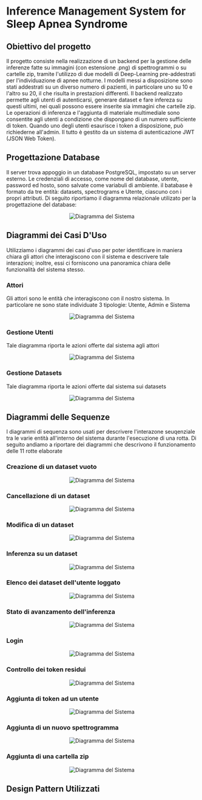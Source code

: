 # Inference Management System for Sleep Apnea Syndrome

## Obiettivo del progetto
Il progetto consiste nella realizzazione di un backend per la gestione delle inferenze fatte su immagini (con estensione .png) di spettrogrammi o su cartelle zip, tramite l'utilizzo di due modelli di Deep-Learning pre-addestrati per l'individuazione di apnee notturne.
I modelli messi a disposizione sono stati addestrati su un diverso numero di pazienti, in particolare uno su 10 e l'altro su 20, il che risulta in prestazioni differenti.
Il backend realizzato permette agli utenti di autenticarsi, generare dataset e fare infereza su questi ultimi, nei quali possono essere inserite sia immagini che cartelle zip. Le operazioni di inferenza e l'aggiunta di materiale multimediale sono consentite agli utenti
a condizione che dispongano di un numero sufficiente di token. Quando uno degli utenti esaurisce i token a disposizione, può richiederne all'admin. Il tutto è gestito da un sistema di autenticazione JWT (JSON Web Token).

## Progettazione Database
Il server trova appoggio in un database PostgreSQL, impostato su un server esterno. Le credenziali di accesso, come nome del database, utente, password ed hosto, sono salvate come variabuli di ambiente.
il batabase è formato da tre entità: datasets, spectrograms e Utente, ciascuno con i propri attributi.
Di seguito riportiamo il diagramma relazionale utilizato per la progettazione del database:

<p align="center">
    <img src="./diagrammi/DiagrammaRelazionale.drawio.png" alt="Diagramma del Sistema">
</p>

## Diagrammi dei Casi D'Uso
Utilizziamo i diagrammi dei casi d'uso per poter identificare in maniera chiara gli attori che interagiscono con il sistema e descrivere tale interazioni; inoltre, essi ci forniscono una panoramica chiara delle funzionalità del sistema stesso.

### Attori
Gli attori sono le entità che interagiscono con il nostro sistema. In particolare ne sono state individuate 3 tipologie: Utente, Admin e Sistema
<p align="center">
    <img src="./diagrammi/casiDusoAttori.png" alt="Diagramma del Sistema">
</p>

### Gestione Utenti
Tale diagramma riporta le azioni offerte dal sistema agli attori
<p align="center">
    <img src="./diagrammi/casiDusoUserManagement.png" alt="Diagramma del Sistema">
</p>

### Gestione Datasets
Tale diagramma riporta le azioni offerte dal sistema sui datasets
<p align="center">
    <img src="./diagrammi/casiDusoDatasetManagement.png" alt="Diagramma del Sistema">
</p>

## Diagrammi delle Sequenze
I diagrammi di sequenza sono usati per descrivere l'interazone seuqenziale tra le varie entità all'interno del sistema durante l'esecuzione di una rotta. Di seguito andiamo a riportare dei diagrammi che descrivono il funzionamento delle 11 rotte elaborate

### Creazione di un dataset vuoto
<p align="center">
    <img src="./diagrammi/creazionedataset.png" alt="Diagramma del Sistema">
</p>

### Cancellazione di un dataset
<p align="center">
    <img src="./diagrammi/cancellazioneDataset.png" alt="Diagramma del Sistema">
</p>

### Modifica di un dataset
<p align="center">
    <img src="./diagrammi/aggiornamentoDataset.png" alt="Diagramma del Sistema">
</p>

### Inferenza su un dataset
<p align="center">
    <img src="./diagrammi/inferenza.png" alt="Diagramma del Sistema">
</p>

### Elenco dei dataset dell'utente loggato
<p align="center">
    <img src="./diagrammi/ottieniListaDataset.png" alt="Diagramma del Sistema">
</p>

### Stato di avanzamento dell'inferenza
<p align="center">
    <img src="./diagrammi/inferenceStatus.png" alt="Diagramma del Sistema">
</p>

### Login
<p align="center">
    <img src="./diagrammi/login.png" alt="Diagramma del Sistema">
</p>

### Controllo dei token residui
<p align="center">
    <img src="./diagrammi/creditoUtente.png" alt="Diagramma del Sistema">
</p>

### Aggiunta di token ad un utente
<p align="center">
    <img src="./diagrammi/refillToken.png" alt="Diagramma del Sistema">
</p>

### Aggiunta di un nuovo spettrogramma
<p align="center">
    <img src="./diagrammi/inserimentoSpettrogrammaInDataset.png" alt="Diagramma del Sistema">
</p>

### Aggiunta di una cartella zip
<p align="center">
    <img src="./diagrammi/caricamentoFileZipInDataser.png" alt="Diagramma del Sistema">
</p>


## Design Pattern Utilizzati

